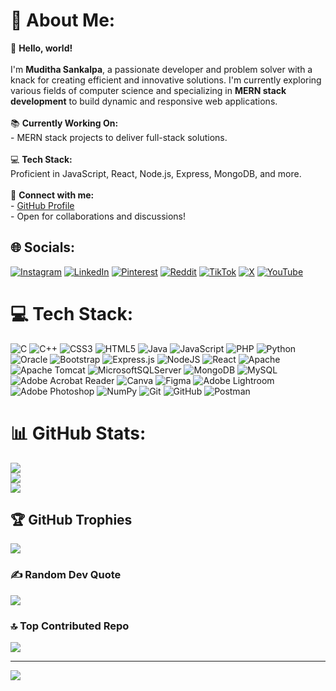 # 💫 About Me:
👋 **Hello, world!**  <br><br>I'm **Muditha Sankalpa**, a passionate developer and problem solver with a knack for creating efficient and innovative solutions. I'm currently exploring various fields of computer science and specializing in **MERN stack development** to build dynamic and responsive web applications.  <br><br>📚 **Currently Working On:**  <br>- MERN stack projects to deliver full-stack solutions.  <br><br>💻 **Tech Stack:**  <br>Proficient in JavaScript, React, Node.js, Express, MongoDB, and more.  <br><br>🔗 **Connect with me:**  <br>- [GitHub Profile](https://github.com/Muditha-Sankalpa)  <br>- Open for collaborations and discussions!  


## 🌐 Socials:
[![Instagram](https://img.shields.io/badge/Instagram-%23E4405F.svg?logo=Instagram&logoColor=white)](https://instagram.com/muditha_____) [![LinkedIn](https://img.shields.io/badge/LinkedIn-%230077B5.svg?logo=linkedin&logoColor=white)](https://www.linkedin.com/in/muditha-kandewatta-a86a17276/) [![Pinterest](https://img.shields.io/badge/Pinterest-%23E60023.svg?logo=Pinterest&logoColor=white)](https://pinterest.com/Mudithasankalpa) [![Reddit](https://img.shields.io/badge/Reddit-%23FF4500.svg?logo=Reddit&logoColor=white)](https://reddit.com/user/MudithaHawk) [![TikTok](https://img.shields.io/badge/TikTok-%23000000.svg?logo=TikTok&logoColor=white)](https://tiktok.com/@muditha_s) [![X](https://img.shields.io/badge/X-black.svg?logo=X&logoColor=white)](https://x.com/Muditha2003) [![YouTube](https://img.shields.io/badge/YouTube-%23FF0000.svg?logo=YouTube&logoColor=white)](https://youtube.com/@mudithasankalpa3989) 

# 💻 Tech Stack:
![C](https://img.shields.io/badge/c-%2300599C.svg?style=for-the-badge&logo=c&logoColor=white) ![C++](https://img.shields.io/badge/c++-%2300599C.svg?style=for-the-badge&logo=c%2B%2B&logoColor=white) ![CSS3](https://img.shields.io/badge/css3-%231572B6.svg?style=for-the-badge&logo=css3&logoColor=white) ![HTML5](https://img.shields.io/badge/html5-%23E34F26.svg?style=for-the-badge&logo=html5&logoColor=white) ![Java](https://img.shields.io/badge/java-%23ED8B00.svg?style=for-the-badge&logo=openjdk&logoColor=white) ![JavaScript](https://img.shields.io/badge/javascript-%23323330.svg?style=for-the-badge&logo=javascript&logoColor=%23F7DF1E) ![PHP](https://img.shields.io/badge/php-%23777BB4.svg?style=for-the-badge&logo=php&logoColor=white) ![Python](https://img.shields.io/badge/python-3670A0?style=for-the-badge&logo=python&logoColor=ffdd54) ![Oracle](https://img.shields.io/badge/Oracle-F80000?style=for-the-badge&logo=oracle&logoColor=white) ![Bootstrap](https://img.shields.io/badge/bootstrap-%238511FA.svg?style=for-the-badge&logo=bootstrap&logoColor=white) ![Express.js](https://img.shields.io/badge/express.js-%23404d59.svg?style=for-the-badge&logo=express&logoColor=%2361DAFB) ![NodeJS](https://img.shields.io/badge/node.js-6DA55F?style=for-the-badge&logo=node.js&logoColor=white) ![React](https://img.shields.io/badge/react-%2320232a.svg?style=for-the-badge&logo=react&logoColor=%2361DAFB) ![Apache](https://img.shields.io/badge/apache-%23D42029.svg?style=for-the-badge&logo=apache&logoColor=white) ![Apache Tomcat](https://img.shields.io/badge/apache%20tomcat-%23F8DC75.svg?style=for-the-badge&logo=apache-tomcat&logoColor=black) ![MicrosoftSQLServer](https://img.shields.io/badge/Microsoft%20SQL%20Server-CC2927?style=for-the-badge&logo=microsoft%20sql%20server&logoColor=white) ![MongoDB](https://img.shields.io/badge/MongoDB-%234ea94b.svg?style=for-the-badge&logo=mongodb&logoColor=white) ![MySQL](https://img.shields.io/badge/mysql-4479A1.svg?style=for-the-badge&logo=mysql&logoColor=white) ![Adobe Acrobat Reader](https://img.shields.io/badge/Adobe%20Acrobat%20Reader-EC1C24.svg?style=for-the-badge&logo=Adobe%20Acrobat%20Reader&logoColor=white) ![Canva](https://img.shields.io/badge/Canva-%2300C4CC.svg?style=for-the-badge&logo=Canva&logoColor=white) ![Figma](https://img.shields.io/badge/figma-%23F24E1E.svg?style=for-the-badge&logo=figma&logoColor=white) ![Adobe Lightroom](https://img.shields.io/badge/Adobe%20Lightroom-31A8FF.svg?style=for-the-badge&logo=Adobe%20Lightroom&logoColor=white) ![Adobe Photoshop](https://img.shields.io/badge/adobe%20photoshop-%2331A8FF.svg?style=for-the-badge&logo=adobe%20photoshop&logoColor=white) ![NumPy](https://img.shields.io/badge/numpy-%23013243.svg?style=for-the-badge&logo=numpy&logoColor=white) ![Git](https://img.shields.io/badge/git-%23F05033.svg?style=for-the-badge&logo=git&logoColor=white) ![GitHub](https://img.shields.io/badge/github-%23121011.svg?style=for-the-badge&logo=github&logoColor=white) ![Postman](https://img.shields.io/badge/Postman-FF6C37?style=for-the-badge&logo=postman&logoColor=white)
# 📊 GitHub Stats:
![](https://github-readme-stats.vercel.app/api?username=Muditha-Sankalpa&theme=dark&hide_border=false&include_all_commits=false&count_private=false)<br/>
![](https://github-readme-streak-stats.herokuapp.com/?user=Muditha-Sankalpa&theme=dark&hide_border=false)<br/>
![](https://github-readme-stats.vercel.app/api/top-langs/?username=Muditha-Sankalpa&theme=dark&hide_border=false&include_all_commits=false&count_private=false&layout=compact)

## 🏆 GitHub Trophies
![](https://github-profile-trophy.vercel.app/?username=Muditha-Sankalpa&theme=radical&no-frame=false&no-bg=false&margin-w=4)

### ✍️ Random Dev Quote
![](https://quotes-github-readme.vercel.app/api?type=horizontal&theme=radical)

### 🔝 Top Contributed Repo
![](https://github-contributor-stats.vercel.app/api?username=Muditha-Sankalpa&limit=5&theme=dark&combine_all_yearly_contributions=true)

---
[![](https://visitcount.itsvg.in/api?id=Muditha-Sankalpa&icon=0&color=0)](https://visitcount.itsvg.in)

<!-- Proudly created with GPRM ( https://gprm.itsvg.in ) -->
